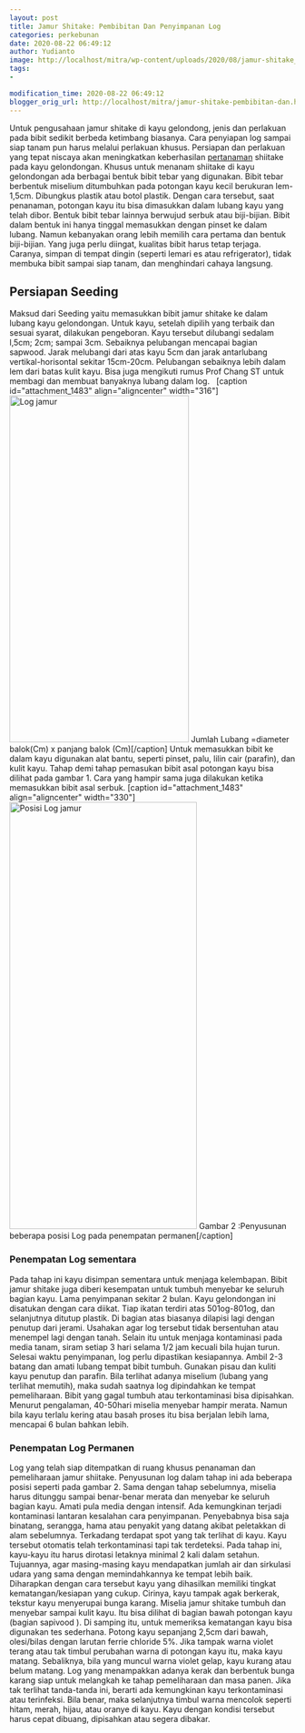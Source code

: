 ```yaml
---
layout: post
title: Jamur Shitake: Pembibitan Dan Penyimpanan Log
categories: perkebunan
date: 2020-08-22 06:49:12
author: Yudianto
image: http://localhost/mitra/wp-content/uploads/2020/08/jamur-shitake_1280x720.jpg
tags:
- 

modification_time: 2020-08-22 06:49:12
blogger_orig_url: http://localhost/mitra/jamur-shitake-pembibitan-dan.html
---
```


Untuk pengusahaan jamur shitake di kayu gelondong, jenis dan perlakuan pada bibit sedikit berbeda ketimbang biasanya. Cara penyiapan log sampai siap tanam pun harus melalui perlakuan khusus. Persiapan dan perlakuan yang tepat niscaya akan meningkatkan keberhasilan <a class="wpil_keyword_link" href="http://127.0.0.1/mitra/pertanian"   title="pertanaman" data-wpil-keyword-link="linked">pertanaman</a> shiitake pada kayu gelondongan.
Khusus untuk menanam shiitake di kayu gelondongan ada berbagai bentuk bibit tebar yang digunakan. Bibit tebar berbentuk miselium ditumbuhkan pada potongan kayu kecil berukuran lem-1,5cm. Dibungkus plastik atau botol plastik. Dengan cara tersebut, saat penanaman, potongan kayu itu bisa dimasukkan dalam lubang kayu yang telah dibor.
Bentuk bibit tebar lainnya berwujud serbuk atau biji-bijian.
Bibit dalam bentuk ini hanya tinggal memasukkan dengan pinset ke dalam lubang. Namun kebanyakan orang lebih memilih cara pertama dan bentuk biji-bijian. Yang juga perlu diingat, kualitas bibit harus tetap terjaga. Caranya, simpan di tempat dingin (seperti lemari es atau refrigerator), tidak membuka bibit sampai siap tanam, dan menghindari cahaya langsung.
<h2>Persiapan Seeding</h2>
Maksud dari Seeding yaitu memasukkan bibit jamur shitake ke dalam lubang kayu gelondongan. Untuk kayu, setelah dipilih yang terbaik dan sesuai syarat, dilakukan pengeboran. Kayu tersebut dilubangi sedalam l,5cm; 2cm; sampai 3cm. Sebaiknya pelubangan mencapai bagian sapwood. Jarak melubangi dari atas kayu 5cm dan jarak antarlubang vertikal-horisontal sekitar 15cm-20cm. Pelubangan sebaiknya lebih dalam lem dari batas kulit kayu. Bisa juga mengikuti rumus Prof Chang ST untuk membagi dan membuat banyaknya lubang dalam log.
&nbsp;
[caption id="attachment_1483" align="aligncenter" width="316"]<img class="wp-image-1483" src="http://127.0.0.1/mitra/wp-content/uploads/2020/08/bibit-kentang_1067x800.jpg" alt="Log jamur" width="316" height="610" /> Jumlah Lubang =diameter balok(Cm) x panjang balok (Cm)[/caption]
Untuk memasukkan bibit ke dalam kayu digunakan alat bantu, seperti pinset, palu, lilin cair (parafin), dan kulit kayu. Tahap demi tahap pemasukan bibit asal potongan kayu bisa dilihat pada gambar 1. Cara yang hampir sama juga dilakukan ketika memasukkan bibit asal serbuk.
[caption id="attachment_1483" align="aligncenter" width="330"]<img class="wp-image-1483" src="http://127.0.0.1/mitra/wp-content/uploads/2020/08/bibit-kentang_1067x800.jpg" alt="Posisi Log jamur" width="330" height="751" /> Gambar 2 :Penyusunan beberapa posisi Log pada penempatan permanen[/caption]
<h3>Penempatan Log sementara</h3>
Pada tahap ini kayu disimpan sementara untuk menjaga kelembapan. Bibit jamur shitake juga diberi kesempatan untuk tumbuh menyebar ke seluruh bagian kayu. Lama penyimpanan sekitar 2 bulan.
Kayu gelondongan ini disatukan dengan cara diikat. Tiap ikatan terdiri atas 501og-801og, dan selanjutnya ditutup plastik. Di bagian atas biasanya dilapisi lagi dengan penutup dari jerami. Usahakan agar log tersebut tidak bersentuhan atau menempel lagi dengan tanah. Selain itu untuk menjaga kontaminasi pada media tanam, siram setiap 3 hari selama 1/2 jam kecuali bila hujan turun.
Selesai waktu penyimpanan, log perlu dipastikan kesiapannya. Ambil 2-3 batang dan amati lubang tempat bibit tumbuh. Gunakan pisau dan kuliti kayu penutup dan parafin. Bila terlihat adanya miselium (lubang yang terlihat memutih), maka sudah saatnya log dipindahkan ke tempat pemeliharaan. Bibit yang gagal tumbuh atau terkontaminasi bisa dipisahkan. Menurut pengalaman, 40-50hari miselia menyebar hampir merata. Namun bila kayu terlalu kering atau basah proses itu bisa berjalan lebih lama, mencapai 6 bulan bahkan lebih.
<h3>Penempatan Log Permanen</h3>
Log yang telah siap ditempatkan di ruang khusus penanaman dan pemeliharaan jamur shiitake. Penyusunan log dalam tahap ini ada beberapa posisi seperti pada gambar 2. Sama dengan tahap sebelumnya, miselia harus ditunggu sampai benar-benar merata dan menyebar ke seluruh bagian kayu.
Amati pula media dengan intensif. Ada kemungkinan terjadi kontaminasi lantaran kesalahan cara penyimpanan. Penyebabnya bisa saja binatang, serangga, hama atau penyakit yang datang akibat peletakkan di alam sebelumnya. Terkadang terdapat spot yang tak terlihat di kayu. Kayu tersebut otomatis telah terkontaminasi tapi tak terdeteksi.
Pada tahap ini, kayu-kayu itu harus dirotasi letaknya minimal 2 kali dalam setahun. Tujuannya, agar masing-masing kayu mendapatkan jumlah air dan sirkulasi udara yang sama dengan memindahkannya ke tempat lebih baik. Diharapkan dengan cara tersebut kayu yang dihasilkan memiliki tingkat kematangan/kesiapan yang cukup. Cirinya, kayu tampak agak berkerak, tekstur kayu menyerupai bunga karang. Miselia jamur shitake tumbuh dan menyebar sampai kulit kayu. Itu bisa dilihat di bagian bawah potongan kayu (bagian sapivood ).
Di samping itu, untuk memeriksa kematangan kayu bisa digunakan tes sederhana. Potong kayu sepanjang 2,5cm dari bawah, olesi/bilas dengan larutan ferrie chloride 5%. Jika tampak warna violet terang atau tak timbul perubahan warna di potongan kayu itu, maka kayu matang. Sebaliknya, bila yang muncul warna violet gelap, kayu kurang atau belum matang.
Log yang menampakkan adanya kerak dan berbentuk bunga karang siap untuk melangkah ke tahap pemeliharaan dan masa panen. Jika tak terlihat tanda-tanda ini, berarti ada kemungkinan kayu terkontaminasi atau terinfeksi. Bila benar, maka selanjutnya timbul warna mencolok seperti hitam, merah, hijau, atau oranye di kayu. Kayu dengan kondisi tersebut harus cepat dibuang, dipisahkan atau segera dibakar.

